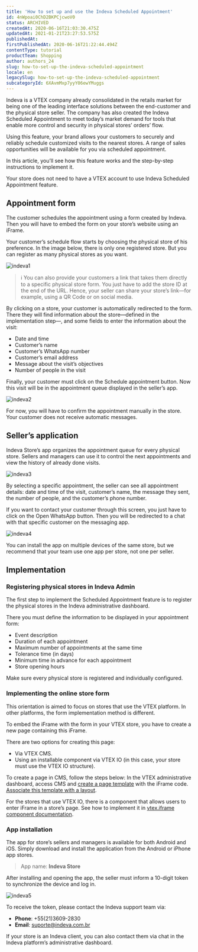 ```yaml
---
title: 'How to set up and use the Indeva Scheduled Appointment'
id: 4nWpoai0ChD2BKPCjcwoV0
status: ARCHIVED
createdAt: 2020-06-16T21:03:30.475Z
updatedAt: 2021-01-21T23:27:53.575Z
publishedAt: 
firstPublishedAt: 2020-06-16T21:22:44.494Z
contentType: tutorial
productTeam: Shopping
author: authors_24
slug: how-to-set-up-the-indeva-scheduled-appointment
locale: en
legacySlug: how-to-set-up-the-indeva-scheduled-appointment
subcategoryId: 6XAvmMxp7yyY06ewYMuggs
---
```


Indeva is a VTEX company already consolidated in the retails market for being one of the leading interface solutions between the end-customer and the physical store seller. The company has also created the Indeva Scheduled Appointment to meet today’s market demand for tools that enable more control and security in physical stores’ orders’ flow. 

Using this feature, your brand allows your customers to securely and reliably schedule customized visits to the nearest stores. A range of sales opportunities will be available for you via scheduled appointment.

In this article, you’ll see how this feature works and the step-by-step instructions to implement it.

<div class=”alert alert-info”>
Your store does not need to have a VTEX account to use Indeva Scheduled Appointment feature.
</div>

## Appointment form

The customer schedules the appointment using a form created by Indeva. Then you will have to embed the form on your store’s website using an iFrame.

Your customer’s schedule flow starts by choosing the physical store of his preference. In the image below, there is only one registered store. But you can register as many physical stores as you want.

![indeva1](https://images.ctfassets.net/alneenqid6w5/3QXzMhoJN1qYZZ6c8mlfcB/4cf28e34420ac49bfcaa6f78a9b2951a/indeva1.png)

>ℹ️ You can also provide your customers a link that takes them directly to a specific physical store form. You just have to add the store ID at the end of the URL. Hence, your seller can share your store’s link—for example, using a QR Code or on social media.

By clicking on a store, your customer is automatically redirected to the form. There they will find information about the store—defined in the implementation step—, and some fields to enter the information about the visit:

- Date and time
- Customer’s name
- Customer’s WhatsApp number
- Customer’s email address
- Message about the visit’s objectives
- Number of people in the visit

Finally, your customer must click on the Schedule appointment button. Now this visit will be in the appointment queue displayed in the seller’s app.

![indeva2](https://images.ctfassets.net/alneenqid6w5/sD5kRl2jv7QxksElwMibF/5aa5ec8582c10891ee90bfcf556144aa/indeva2.png)

<div class=”alert alert-warning”>
For now, you will have to confirm the appointment manually in the store. Your customer does not receive automatic messages.
</div>

## Seller’s application

Indeva Store’s app organizes the appointment queue for every physical store. Sellers and managers can use it to control the next appointments and view the history of already done visits. 

![indeva3](https://images.ctfassets.net/alneenqid6w5/71ZOQFSA8uKJKMdjrfsaX1/ae2b7836ab6e76efe752cfd3cdca0dd4/indeva3.png)

By selecting a specific appointment, the seller can see all appointment details: date and time of the visit, customer’s name, the message they sent, the number of people, and the customer’s phone number.

If you want to contact your customer through this screen, you just have to click on the Open WhatsApp button. Then you will be redirected to a chat with that specific customer on the messaging app.

![indeva4](https://images.ctfassets.net/alneenqid6w5/6xnGRcIBINTYj7n9HDnTJ4/97e54074b046a5295936d66bd17761fe/indeva4.png)

<div class=”alert alert-info”>
You can install the app on multiple devices of the same store, but we recommend that your team use one app per store, not one per seller. 
</div>

## Implementation

### Registering physical stores in Indeva Admin

The first step to implement the Scheduled Appointment feature is to register the physical stores in the Indeva administrative dashboard.

There you must define the information to be displayed in your appointment form:

- Event description
- Duration of each appointment
- Maximum number of appointments at the same time
- Tolerance time (in days)
- Minimum time in advance for each appointment
- Store opening hours

<div class=”alert alert-info”>
Make sure every physical store is registered and individually configured.
</div>

### Implementing the online store form

<div class=”alert alert-info”>
This orientation is aimed to focus on stores that use the VTEX platform. In other platforms, the form implementation method is different.
</div>

To embed the iFrame with the form in your VTEX store, you have to create a new page containing this iFrame.

There are two options for creating this page:
- Via VTEX CMS.
- Using an installable component via VTEX IO (in this case, your store must use the VTEX IO structure).

To create a page in CMS, follow the steps below: 
In the VTEX administrative dashboard, access CMS and [create a page template](https://help.vtex.com/tracks/cms--2YcpgIljVaLVQYMzxQbc3z/Y6dPEF6GzROQ8PuYKxrKe) with the iFrame code. [Associate this template with a layout](https://help.vtex.com/tracks/cms--2YcpgIljVaLVQYMzxQbc3z/53N9sPOOOCqBRaoqmqTAOw).

For the stores that use VTEX IO, there is a component that allows users to enter iFrame in a store’s page. See how to implement it in [vtex.iframe component documentation](https://vtex.io/docs/components/all/vtex.iframe@0.2.0/).

### App installation

The app for store’s sellers and managers is available for both Android and iOS. Simply download and install the application from the Android or iPhone app stores.

> App name: __Indeva Store__

After installing and opening the app, the seller must inform a 10-digit token to synchronize the device and log in.

![indeva5](https://images.ctfassets.net/alneenqid6w5/8K9WlmZVH3omGfWus5jke/ce2eb6f9b3b9ba58ba119d285184aca5/indeva5.png)

To receive the token, please contact the Indeva support team via:
- __Phone__: +55(21)3609-2830
- __Email__: suporte@indeva.com.br

If your store is an Indeva client, you can also contact them via chat in the Indeva platform’s administrative dashboard.
